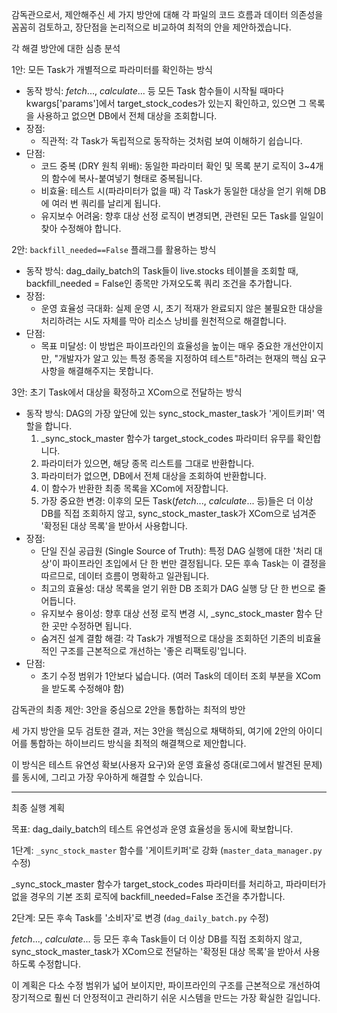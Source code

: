 감독관으로서, 제안해주신 세 가지 방안에 대해 각 파일의 코드 흐름과 데이터 의존성을 꼼꼼히 검토하고, 장단점을 논리적으로 비교하여 최적의 안을 제안하겠습니다.

  각 해결 방안에 대한 심층 분석

  1안: 모든 Task가 개별적으로 파라미터를 확인하는 방식

   * 동작 방식: _fetch_..., _calculate_... 등 모든 Task 함수들이 시작될 때마다 kwargs['params']에서 target_stock_codes가 있는지 확인하고, 있으면 그 목록을 사용하고 없으면 DB에서 전체 대상을 조회합니다.
   * 장점:
       * 직관적: 각 Task가 독립적으로 동작하는 것처럼 보여 이해하기 쉽습니다.
   * 단점:
       * 코드 중복 (DRY 원칙 위배): 동일한 파라미터 확인 및 목록 분기 로직이 3~4개의 함수에 복사-붙여넣기 형태로 중복됩니다.
       * 비효율: 테스트 시(파라미터가 없을 때) 각 Task가 동일한 대상을 얻기 위해 DB에 여러 번 쿼리를 날리게 됩니다.
       * 유지보수 어려움: 향후 대상 선정 로직이 변경되면, 관련된 모든 Task를 일일이 찾아 수정해야 합니다.

  2안: `backfill_needed==False` 플래그를 활용하는 방식

   * 동작 방식: dag_daily_batch의 Task들이 live.stocks 테이블을 조회할 때, backfill_needed = False인 종목만 가져오도록 쿼리 조건을 추가합니다.
   * 장점:
       * 운영 효율성 극대화: 실제 운영 시, 초기 적재가 완료되지 않은 불필요한 대상을 처리하려는 시도 자체를 막아 리소스 낭비를 원천적으로 해결합니다.
   * 단점:
       * 목표 미달성: 이 방법은 파이프라인의 효율성을 높이는 매우 중요한 개선안이지만, "개발자가 알고 있는 특정 종목을 지정하여 테스트"하려는 현재의 핵심 요구사항을 해결해주지는 못합니다.

  3안: 초기 Task에서 대상을 확정하고 XCom으로 전달하는 방식

   * 동작 방식: DAG의 가장 앞단에 있는 sync_stock_master_task가 '게이트키퍼' 역할을 합니다.
       1. _sync_stock_master 함수가 target_stock_codes 파라미터 유무를 확인합니다.
       2. 파라미터가 있으면, 해당 종목 리스트를 그대로 반환합니다.
       3. 파라미터가 없으면, DB에서 전체 대상을 조회하여 반환합니다.
       4. 이 함수가 반환한 최종 목록을 XCom에 저장합니다.
       5. 가장 중요한 변경: 이후의 모든 Task(_fetch_..., _calculate_... 등)들은 더 이상 DB를 직접 조회하지 않고, sync_stock_master_task가 XCom으로 넘겨준 '확정된 대상 목록'을 받아서 사용합니다.
   * 장점:
       * 단일 진실 공급원 (Single Source of Truth): 특정 DAG 실행에 대한 '처리 대상'이 파이프라인 초입에서 단 한 번만 결정됩니다. 모든 후속 Task는 이 결정을 따르므로, 데이터 흐름이 명확하고 일관됩니다.
       * 최고의 효율성: 대상 목록을 얻기 위한 DB 조회가 DAG 실행 당 단 한 번으로 줄어듭니다.
       * 유지보수 용이성: 향후 대상 선정 로직 변경 시, _sync_stock_master 함수 단 한 곳만 수정하면 됩니다.
       * 숨겨진 설계 결함 해결: 각 Task가 개별적으로 대상을 조회하던 기존의 비효율적인 구조를 근본적으로 개선하는 '좋은 리팩토링'입니다.
   * 단점:
       * 초기 수정 범위가 1안보다 넓습니다. (여러 Task의 데이터 조회 부분을 XCom을 받도록 수정해야 함)

  감독관의 최종 제안: 3안을 중심으로 2안을 통합하는 최적의 방안

  세 가지 방안을 모두 검토한 결과, 저는 3안을 핵심으로 채택하되, 여기에 2안의 아이디어를 통합하는 하이브리드 방식을 최적의 해결책으로 제안합니다.

  이 방식은 테스트 유연성 확보(사용자 요구)와 운영 효율성 증대(로그에서 발견된 문제)를 동시에, 그리고 가장 우아하게 해결할 수 있습니다.

  ---

  최종 실행 계획

  목표: dag_daily_batch의 테스트 유연성과 운영 효율성을 동시에 확보합니다.

  1단계: `_sync_stock_master` 함수를 '게이트키퍼'로 강화 (`master_data_manager.py` 수정)

  _sync_stock_master 함수가 target_stock_codes 파라미터를 처리하고, 파라미터가 없을 경우의 기본 조회 로직에 backfill_needed=False 조건을 추가합니다.

  2단계: 모든 후속 Task를 '소비자'로 변경 (`dag_daily_batch.py` 수정)

  _fetch_..., _calculate_... 등 모든 후속 Task들이 더 이상 DB를 직접 조회하지 않고, sync_stock_master_task가 XCom으로 전달하는 '확정된 대상 목록'을 받아서 사용하도록 수정합니다.

  이 계획은 다소 수정 범위가 넓어 보이지만, 파이프라인의 구조를 근본적으로 개선하여 장기적으로 훨씬 더 안정적이고 관리하기 쉬운 시스템을 만드는 가장 확실한 길입니다.